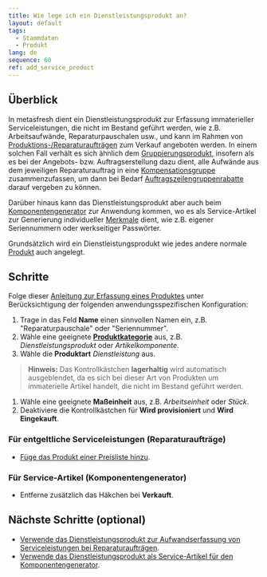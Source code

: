 ```yaml
---
title: Wie lege ich ein Dienstleistungsprodukt an?
layout: default
tags:
  - Stammdaten
  - Produkt
lang: de
sequence: 60
ref: add_service_product
---
```


## Überblick
In metasfresh dient ein Dienstleistungsprodukt zur Erfassung immaterieller Serviceleistungen, die nicht im Bestand geführt werden, wie z.B. Arbeitsaufwände, Reparaturpauschalen usw., und kann im Rahmen von <a href="Produktionsauftrag_Aufwand_erfassen#dienstleistungsaufwand" title="Arbeitsaufwände für Reparaturaufträge erfassen">Produktions-/Reparaturaufträgen</a> zum Verkauf angeboten werden. In einem solchen Fall verhält es sich ähnlich dem [Gruppierungsprodukt](Gruppierungsprodukt_anlegen), insofern als es bei der Angebots- bzw. Auftragserstellung dazu dient, alle Aufwände aus dem jeweiligen Reparaturauftrag in eine [Kompensationsgruppe](Kompensationsgruppen_manuell_erstellen) zusammenzufassen, um dann bei Bedarf [Auftragszeilengruppenrabatte](Auftragszeilengruppenrabatt) darauf vergeben zu können.

Darüber hinaus kann das Dienstleistungsprodukt aber auch beim [Komponentengenerator](Komponentengenerator_Einrichtung) zur Anwendung kommen, wo es als Service-Artikel zur Generierung individueller [Merkmale](Merkmal_Produkt_neu_anlegen) dient, wie z.B. eigener Seriennummern oder werkseitiger Passwörter.

Grundsätzlich wird ein Dienstleistungsprodukt wie jedes andere normale [Produkt](NeuesProdukt) auch angelegt.

## Schritte
Folge dieser [Anleitung zur Erfassung eines Produktes](NeuesProdukt) unter Berücksichtigung der folgenden anwendungsspezifischen Konfiguration:
1. Trage in das Feld **Name** einen sinnvollen Namen ein, z.B. "Reparaturpauschale" oder "Seriennummer".
1. Wähle eine geeignete [**Produktkategorie**](NeueProduktkategorie) aus, z.B. *Dienstleistungsprodukt* oder *Artikelkomponente*.
1. Wähle die **Produktart** *Dienstleistung* aus.
 >**Hinweis:** Das Kontrollkästchen **lagerhaltig** wird automatisch ausgeblendet, da es sich bei dieser Art von Produkten um immaterielle Artikel handelt, die nicht im Bestand geführt werden.

1. Wähle eine geeignete **Maßeinheit** aus, z.B. *Arbeitseinheit* oder *Stück*.
1. Deaktiviere die Kontrollkästchen für **Wird provisioniert** und **Wird Eingekauft**.

### Für entgeltliche Serviceleistungen (Reparaturaufträge)
- [Füge das Produkt einer Preisliste hinzu](ProduktPreis).

### Für Service-Artikel (Komponentengenerator)
- Entferne zusätzlich das Häkchen bei **Verkauft**.

## Nächste Schritte (optional)
- <a href="Produktionsauftrag_Aufwand_erfassen#dienstleistungsaufwand" title="Arbeitsaufwände für Reparaturaufträge erfassen">Verwende das Dienstleistungsprodukt zur Aufwandserfassung von Serviceleistungen bei Reparaturaufträgen</a>.
- [Verwende das Dienstleistungsprodukt als Service-Artikel für den Komponentengenerator](Komponentengenerator_Einrichtung).
